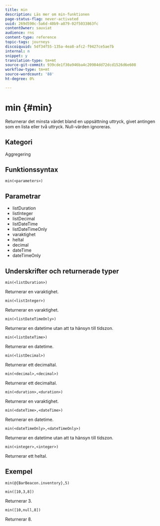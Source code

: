 ```yaml
---
title: min
description: Läs mer om min-funktionen
page-status-flag: never-activated
uuid: 269d590c-5a6d-40b9-a879-02f5033863fc
contentOwner: sauviat
audience: rns
content-type: reference
topic-tags: journeys
discoiquuid: 5df34f55-135a-4ea8-afc2-f9427ce5ae7b
internal: n
snippet: y
translation-type: tm+mt
source-git-commit: 939cde1f30a946ba4c20984dd72dcd1526d6e608
workflow-type: tm+mt
source-wordcount: '88'
ht-degree: 0%

---
```



# min {#min}

Returnerar det minsta värdet bland en uppsättning uttryck, givet antingen som en lista eller två uttryck. Null-värden ignoreras.

## Kategori

Aggregering

## Funktionssyntax

`min(<parameters>)`

## Parametrar

* listDuration
* listInteger
* listDecimal
* listDateTime
* listDateTimeOnly
* varaktighet
* heltal
* decimal
* dateTime
* dateTimeOnly

## Underskrifter och returnerade typer

`min(<listDuration>)`

Returnerar en varaktighet.

`min(<listInteger>)`

Returnerar en varaktighet.

`min(<listDateTimeOnly>)`

Returnerar en datetime utan att ta hänsyn till tidszon.

`min(<listDateTime>)`

Returnerar en datetime.

`min(<listDecimal>)`

Returnerar ett decimaltal.

`min(<decimal>,<decimal>)`

Returnerar ett decimaltal.

`min(<duration>,<duration>)`

Returnerar en varaktighet.

`min(<dateTime>,<dateTime>)`

Returnerar en datetime.

`min(<dateTimeOnly>,<dateTimeOnly>)`

Returnerar en datetime utan att ta hänsyn till tidszon.

`min(<integer>,<integer>)`

Returnerar ett heltal.

## Exempel

`min(@{BarBeacon.inventory},5)`

`min([10,3,8])`

Returnerar 3.

`min([10,null,8])`

Returnerar 8.
